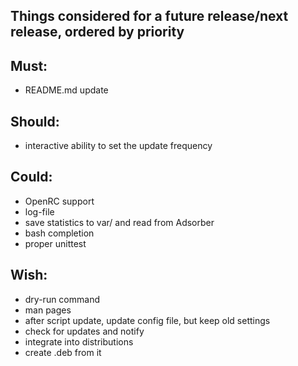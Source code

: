 ## Things considered for a future release/next release, ordered by priority

## Must:
* README.md update

## Should:
* interactive ability to set the update frequency

## Could:
* OpenRC support
* log-file
* save statistics to var/ and read from Adsorber
* bash completion
* proper unittest

## Wish:
* dry-run command
* man pages
* after script update, update config file, but keep old settings
* check for updates and notify
* integrate into distributions
* create .deb from it
